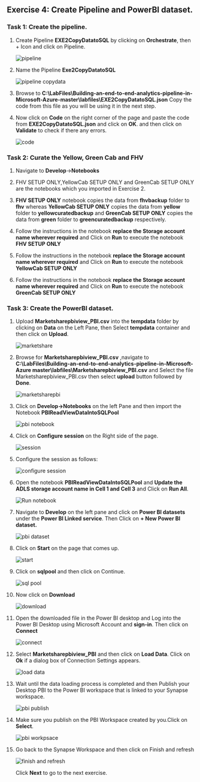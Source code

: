 ## Exercise 4: Create Pipeline and PowerBI dataset.

### Task 1: Create the pipeline.

1. Create Pipeline **EXE2CopyDatatoSQL** by clicking on **Orchestrate**, then + Icon and click on Pipeline.

   ![pipeline](images/25.png)
  
2. Name the Pipeline **Exe2CopyDatatoSQL**

   ![pipeline copydata](images/26.png)
   
3. Browse to **C:\LabFiles\Building-an-end-to-end-analytics-pipeline-in-Microsoft-Azure-master\labfiles\EXE2CopyDatatoSQL.json**
   Copy the code from this file as you will be using it in the next step.
   
4. Now click on **Code** on the right corner of the page and paste the code from **EXE2CopyDatatoSQL.json** and click on **OK**. 
   and then click on **Validate** to check if there any errors.

   ![code](images/27.png)
   
### Task 2: Curate the  Yellow, Green Cab and FHV

1. Navigate to **Develop**->**Notebooks**

2. FHV SETUP ONLY,YellowCab SETUP ONLY and GreenCab SETUP ONLY are the notebooks which you imported in Exercise 2.

3. **FHV SETUP ONLY** notebook copies the data from **fhvbackup** folder to **fhv** whereas **YellowCab SETUP ONLY** copies the data from **yellow** folder to **yellowcuratedbackup** and **GreenCab SETUP ONLY** copies the data from **green** folder to **greencuratedbackup** respectively.

4. Follow the instructions in the notebook **replace the Storage account name wherever required** and Click on **Run** to execute the notebook **FHV SETUP ONLY**

5. Follow the instructions in the notebook **replace the Storage account name wherever required** and Click on **Run** to execute the notebook **YellowCab SETUP ONLY**

6. Follow the instructions in the notebook **replace the Storage account name wherever required** and Click on **Run** to execute the notebook **GreenCab SETUP ONLY**


### Task 3: Create the PowerBI dataset.

1. Upload **Marketsharepbiview_PBI.csv** into the **tempdata** folder by clicking on **Data** on the Left Pane, then Select **tempdata**    container and then click on **Upload**.

   ![marketshare](images/28.png)

2. Browse for **Marketsharepbiview_PBI.csv** ,navigate to **C:\LabFiles\Building-an-end-to-end-analytics-pipeline-in-Microsoft-Azure master\labfiles\Marketsharepbiview_PBI.csv** and Select the file Marketsharepbiview_PBI.csv then select **upload** button followed by **Done**.

   ![marketsharepbi](images/29.png)

3. Click on **Develop->Notebooks** on the left Pane and then import the Notebook **PBIReadViewDataIntoSQLPool**

   ![pbi notebook](images/30.png)

4. Click on **Configure session** on the Right side of the page.

   ![session](images/31.png)

5. Configure the session as follows:

   ![configure session](images/32.png)

6. Open the notebook **PBIReadViewDataIntoSQLPool** and **Update the ADLS storage account name in Cell 1 and Cell 3** and Click on **Run All**.

   ![Run notebook](images/33.png)

7. Navigate to **Develop** on the left pane and click on **Power BI datasets** under the **Power BI Linked service**. Then Click on **+ New Power BI dataset.**

   ![pbi dataset](images/34.png)

8. Click on **Start** on the page that comes up.

   ![start](images/35.png)

9. Click on **sqlpool** and then click on Continue.

   ![sql pool](images/36.png)

10. Now click on **Download**

    ![download](images/37.png)

11. Open the downloaded file in the Power BI desktop and Log into the Power BI Desktop using Microsoft Account and **sign-in**. Then click on **Connect**

    ![connect](images/38.png)

12. Select **Marketsharepbiview_PBI** and then click on **Load Data**. Click on **Ok** if a dialog box of Connection Settings appears.

    ![load data](images/39.png)

13. Wait until the data loading process is completed and then Publish your Desktop PBI to the Power BI workspace that is linked to your Synapse workspace.

    ![pbi publish](images/40.png)

14. Make sure you publish on the PBI Workspace created by you.Click on **Select**.

    ![pbi workpsace](images/41.png)

15. Go back to the Synapse Workspace and then click on Finish and refresh

    ![finish and refresh](images/42.png)
    
    Click **Next** to go to the next exercise.

   
